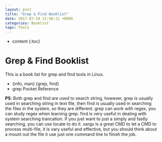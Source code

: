 ```yaml
---
layout: post
title: "Grep & Find Booklist"
date: 2017-07-24 22:58:21 +0800
categories: Booklist
tags: Tools
---
```


* content
{:toc}

# Grep & Find Booklist

This is a book list for grep and find tools in Linux.

+ {info, man} {grep, find}
+ grep Pocket Reference

**PS**: Both grep and find are used to search string, however, grep is usually
used in searching string in text file, then find is usually used in searching
the files in the system, so they are different. grep can work with regex, you
can study regex when learning grep. find is very useful in dealing with system
searching trancation. If you just want to just a simply and fastly searching,
you can use locate to do it. xargs is a great CMD to let a CMD to process
multi-file, it is vary useful and effective, but you should think about a
mount out the file it use just one command line to finish the job.
